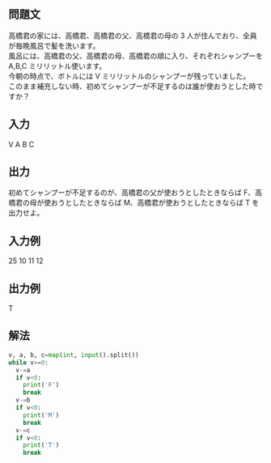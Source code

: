 ## 問題文
高橋君の家には、高橋君、高橋君の父、高橋君の母の 
3 人が住んでおり、全員が毎晩風呂で髪を洗います。  
風呂には、高橋君の父、高橋君の母、高橋君の順に入り、それぞれシャンプーを A,B,C ミリリットル使います。  
今朝の時点で、ボトルには V ミリリットルのシャンプーが残っていました。  
このまま補充しない時、初めてシャンプーが不足するのは誰が使おうとした時ですか？  
## 入力
V A B C
## 出力
初めてシャンプーが不足するのが、高橋君の父が使おうとしたときならば F、高橋君の母が使おうとしたときならば M、高橋君が使おうとしたときならば T を出力せよ。  
## 入力例
25 10 11 12
## 出力例
T

## 解法

```python
v, a, b, c=map(int, input().split())
while v>=0:
  v-=a
  if v<0:
    print('F')
    break
  v-=b
  if v<0:
    print('M')
    break
  v-=c
  if v<0:
    print('T')
    break